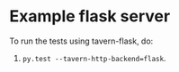 # Example flask server

To run the tests using tavern-flask, do:

1. `py.test --tavern-http-backend=flask`.
